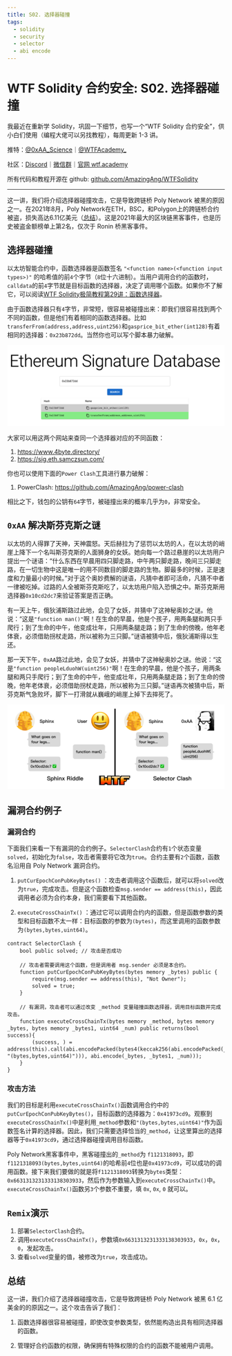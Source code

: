 ```yaml
---
title: S02. 选择器碰撞
tags:
  - solidity
  - security
  - selector
  - abi encode
---
```


# WTF Solidity 合约安全: S02. 选择器碰撞

我最近在重新学 Solidity，巩固一下细节，也写一个“WTF Solidity 合约安全”，供小白们使用（编程大佬可以另找教程），每周更新 1-3 讲。

推特：[@0xAA_Science](https://twitter.com/0xAA_Science)｜[@WTFAcademy_](https://twitter.com/WTFAcademy_)

社区：[Discord](https://discord.gg/5akcruXrsk)｜[微信群](https://docs.google.com/forms/d/e/1FAIpQLSe4KGT8Sh6sJ7hedQRuIYirOoZK_85miz3dw7vA1-YjodgJ-A/viewform?usp=sf_link)｜[官网 wtf.academy](https://wtf.academy)

所有代码和教程开源在 github: [github.com/AmazingAng/WTFSolidity](https://github.com/AmazingAng/WTFSolidity)

---

这一讲，我们将介绍选择器碰撞攻击，它是导致跨链桥 Poly Network 被黑的原因之一。在2021年8月，Poly Network在ETH，BSC，和Polygon上的跨链桥合约被盗，损失高达6.11亿美元（[总结](https://rekt.news/zh/polynetwork-rekt/)）。这是2021年最大的区块链黑客事件，也是历史被盗金额榜单上第2名，仅次于 Ronin 桥黑客事件。

## 选择器碰撞

以太坊智能合约中，函数选择器是函数签名 `"<function name>(<function input types>)"` 的哈希值的前`4`个字节（`8`位十六进制）。当用户调用合约的函数时，`calldata`的前`4`字节就是目标函数的选择器，决定了调用哪个函数。如果你不了解它，可以阅读[WTF Solidity极简教程第29讲：函数选择器](https://github.com/AmazingAng/WTFSolidity/blob/main/29_Selector/readme.md)。

由于函数选择器只有`4`字节，非常短，很容易被碰撞出来：即我们很容易找到两个不同的函数，但是他们有着相同的函数选择器。比如`transferFrom(address,address,uint256)`和`gasprice_bit_ether(int128)`有着相同的选择器：`0x23b872dd`。当然你也可以写个脚本暴力破解。

![](./img/S02-1.png)

大家可以用这两个网站来查同一个选择器对应的不同函数：

1. https://www.4byte.directory/
2. https://sig.eth.samczsun.com/

你也可以使用下面的`Power Clash`工具进行暴力破解：

1. PowerClash: https://github.com/AmazingAng/power-clash

相比之下，钱包的公钥有`64`字节，被碰撞出来的概率几乎为`0`，非常安全。

## `0xAA` 解决斯芬克斯之谜

以太坊的人得罪了天神，天神震怒。天后赫拉为了惩罚以太坊的人，在以太坊的峭崖上降下一个名叫斯芬克斯的人面狮身的女妖。她向每一个路过悬崖的以太坊用户提出一个谜语：“什么东西在早晨用四只脚走路，中午两只脚走路，晚间三只脚走路，在一切生物中这是唯一的用不同数目的脚走路的生物。脚最多的时候，正是速度和力量最小的时候。”对于这个奥妙费解的谜语，凡猜中者即可活命，凡猜不中者一律被吃掉。过路的人全被斯芬克斯吃了，以太坊用户陷入恐惧之中。斯芬克斯用选择器`0x10cd2dc7`来验证答案是否正确。

有一天上午，俄狄浦斯路过此地，会见了女妖，并猜中了这神秘奥妙之谜。他说：“这是`"function man()"`啊！在生命的早晨，他是个孩子，用两条腿和两只手爬行；到了生命的中午，他变成壮年，只用两条腿走路；到了生命的傍晚，他年老体衰，必须借助拐杖走路，所以被称为三只脚。”谜语被猜中后，俄狄浦斯得以生还。

那一天下午，`0xAA`路过此地，会见了女妖，并猜中了这神秘奥妙之谜。他说：“这是`"function peopleLduohW(uint256)"`啊！在生命的早晨，他是个孩子，用两条腿和两只手爬行；到了生命的中午，他变成壮年，只用两条腿走路；到了生命的傍晚，他年老体衰，必须借助拐杖走路，所以被称为三只脚。”谜语再次被猜中后，斯芬克斯气急败坏，脚下一打滑就从巍峨的峭崖上掉下去摔死了。

![](./img/S02-2.png)


## 漏洞合约例子

### 漏洞合约

下面我们来看一下有漏洞的合约例子。`SelectorClash`合约有`1`个状态变量 `solved`，初始化为`false`，攻击者需要将它改为`true`。合约主要有`2`个函数，函数名沿用自 Poly Network 漏洞合约。

1. `putCurEpochConPubKeyBytes()` ：攻击者调用这个函数后，就可以将`solved`改为`true`，完成攻击。但是这个函数检查`msg.sender == address(this)`，因此调用者必须为合约本身，我们需要看下其他函数。

2. `executeCrossChainTx()` ：通过它可以调用合约内的函数，但是函数参数的类型和目标函数不太一样：目标函数的参数为`(bytes)`，而这里调用的函数参数为`(bytes,bytes,uint64)`。

```solidity
contract SelectorClash {
    bool public solved; // 攻击是否成功

    // 攻击者需要调用这个函数，但是调用者 msg.sender 必须是本合约。
    function putCurEpochConPubKeyBytes(bytes memory _bytes) public {
        require(msg.sender == address(this), "Not Owner");
        solved = true;
    }

    // 有漏洞，攻击者可以通过改变 _method 变量碰撞函数选择器，调用目标函数并完成攻击。
    function executeCrossChainTx(bytes memory _method, bytes memory _bytes, bytes memory _bytes1, uint64 _num) public returns(bool success){
        (success, ) = address(this).call(abi.encodePacked(bytes4(keccak256(abi.encodePacked(_method, "(bytes,bytes,uint64)"))), abi.encode(_bytes, _bytes1, _num)));
    }
}
```

### 攻击方法

我们的目标是利用`executeCrossChainTx()`函数调用合约中的`putCurEpochConPubKeyBytes()`，目标函数的选择器为：`0x41973cd9`。观察到`executeCrossChainTx()`中是利用`_method`参数和`"(bytes,bytes,uint64)"`作为函数签名计算的选择器。因此，我们只需要选择恰当的`_method`，让这里算出的选择器等于`0x41973cd9`，通过选择器碰撞调用目标函数。

Poly Network黑客事件中，黑客碰撞出的`_method`为 `f1121318093`，即`f1121318093(bytes,bytes,uint64)`的哈希前`4`位也是`0x41973cd9`，可以成功的调用函数。接下来我们要做的就是将`f1121318093`转换为`bytes`类型：`0x6631313231333138303933`，然后作为参数输入到`executeCrossChainTx()`中。`executeCrossChainTx()`函数另`3`个参数不重要，填 `0x`, `0x`, `0` 就可以。

## `Remix`演示

1. 部署`SelectorClash`合约。
2. 调用`executeCrossChainTx()`，参数填`0x6631313231333138303933`，`0x`，`0x`，`0`，发起攻击。
3. 查看`solved`变量的值，被修改为`true`，攻击成功。

## 总结

这一讲，我们介绍了选择器碰撞攻击，它是导致跨链桥 Poly Network 被黑 6.1 亿美金的的原因之一。这个攻击告诉了我们：

1. 函数选择器很容易被碰撞，即使改变参数类型，依然能构造出具有相同选择器的函数。

2. 管理好合约函数的权限，确保拥有特殊权限的合约的函数不能被用户调用。
